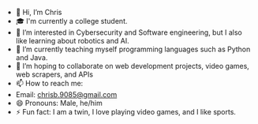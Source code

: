 - 👋 Hi, I’m Chris
- 🎓 I'm currently a college student.
- 👀 I’m interested in Cybersecurity and Software engineering, but I also like learning about robotics and AI.
- 🌱 I’m currently teaching myself programming languages such as Python and Java.
- 💞️ I’m hoping to collaborate on web development projects, video games, web scrapers, and APIs
- 📫 How to reach me:
- Email: chrisb.9085@gmail.com
- 😄 Pronouns: Male, he/him
- ⚡ Fun fact: I am a twin, I love playing video games, and I like sports.

<!---
chrisb9085/chrisb9085 is a ✨ special ✨ repository because its `README.md` (this file) appears on your GitHub profile.
You can click the Preview link to take a look at your changes.
--->
